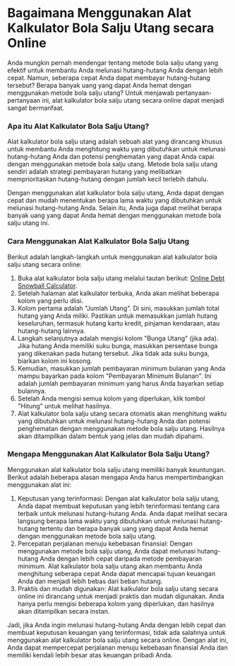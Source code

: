 Bagaimana Menggunakan Alat Kalkulator Bola Salju Utang secara Online
====================================================================

Anda mungkin pernah mendengar tentang metode bola salju utang yang efektif untuk membantu Anda melunasi hutang-hutang Anda dengan lebih cepat. Namun, seberapa cepat Anda dapat membayar hutang-hutang tersebut? Berapa banyak uang yang dapat Anda hemat dengan menggunakan metode bola salju utang? Untuk menjawab pertanyaan-pertanyaan ini, alat kalkulator bola salju utang secara online dapat menjadi sangat bermanfaat.

### Apa itu Alat Kalkulator Bola Salju Utang?

Alat kalkulator bola salju utang adalah sebuah alat yang dirancang khusus untuk membantu Anda menghitung waktu yang dibutuhkan untuk melunasi hutang-hutang Anda dan potensi penghematan yang dapat Anda capai dengan menggunakan metode bola salju utang. Metode bola salju utang sendiri adalah strategi pembayaran hutang yang melibatkan memprioritaskan hutang-hutang dengan jumlah kecil terlebih dahulu.

Dengan menggunakan alat kalkulator bola salju utang, Anda dapat dengan cepat dan mudah menentukan berapa lama waktu yang dibutuhkan untuk melunasi hutang-hutang Anda. Selain itu, Anda juga dapat melihat berapa banyak uang yang dapat Anda hemat dengan menggunakan metode bola salju utang ini.

### Cara Menggunakan Alat Kalkulator Bola Salju Utang

Berikut adalah langkah-langkah untuk menggunakan alat kalkulator bola salju utang secara online:

1. Buka alat kalkulator bola salju utang melalui tautan berikut: [Online Debt Snowball Calculator](https://www.onlinecalculatorsfree.com/id/financial/debt-snowball-calculator.html).
2. Setelah halaman alat kalkulator terbuka, Anda akan melihat beberapa kolom yang perlu diisi.
3. Kolom pertama adalah "Jumlah Utang". Di sini, masukkan jumlah total hutang yang Anda miliki. Pastikan untuk memasukkan jumlah hutang keseluruhan, termasuk hutang kartu kredit, pinjaman kendaraan, atau hutang-hutang lainnya.
4. Langkah selanjutnya adalah mengisi kolom "Bunga Utang" (jika ada). Jika hutang Anda memiliki suku bunga, masukkan persentase bunga yang dikenakan pada hutang tersebut. Jika tidak ada suku bunga, biarkan kolom ini kosong.
5. Kemudian, masukkan jumlah pembayaran minimum bulanan yang Anda mampu bayarkan pada kolom "Pembayaran Minimum Bulanan". Ini adalah jumlah pembayaran minimum yang harus Anda bayarkan setiap bulannya.
6. Setelah Anda mengisi semua kolom yang diperlukan, klik tombol "Hitung" untuk melihat hasilnya.
7. Alat kalkulator bola salju utang secara otomatis akan menghitung waktu yang dibutuhkan untuk melunasi hutang-hutang Anda dan potensi penghematan dengan menggunakan metode bola salju utang. Hasilnya akan ditampilkan dalam bentuk yang jelas dan mudah dipahami.

### Mengapa Menggunakan Alat Kalkulator Bola Salju Utang?

Menggunakan alat kalkulator bola salju utang memiliki banyak keuntungan. Berikut adalah beberapa alasan mengapa Anda harus mempertimbangkan menggunakan alat ini:

1. Keputusan yang terinformasi: Dengan alat kalkulator bola salju utang, Anda dapat membuat keputusan yang lebih terinformasi tentang cara terbaik untuk melunasi hutang-hutang Anda. Anda dapat melihat secara langsung berapa lama waktu yang dibutuhkan untuk melunasi hutang-hutang tertentu dan berapa banyak uang yang dapat Anda hemat dengan menggunakan metode bola salju utang.
2. Percepatan perjalanan menuju kebebasan finansial: Dengan menggunakan metode bola salju utang, Anda dapat melunasi hutang-hutang Anda dengan lebih cepat daripada metode pembayaran minimum. Alat kalkulator bola salju utang akan membantu Anda menghitung seberapa cepat Anda dapat mencapai tujuan keuangan Anda dan menjadi lebih bebas dari beban hutang.
3. Praktis dan mudah digunakan: Alat kalkulator bola salju utang secara online ini dirancang untuk menjadi praktis dan mudah digunakan. Anda hanya perlu mengisi beberapa kolom yang diperlukan, dan hasilnya akan ditampilkan secara instan.

Jadi, jika Anda ingin melunasi hutang-hutang Anda dengan lebih cepat dan membuat keputusan keuangan yang terinformasi, tidak ada salahnya untuk menggunakan alat kalkulator bola salju utang secara online. Dengan alat ini, Anda dapat mempercepat perjalanan menuju kebebasan finansial Anda dan memiliki kendali lebih besar atas keuangan pribadi Anda.